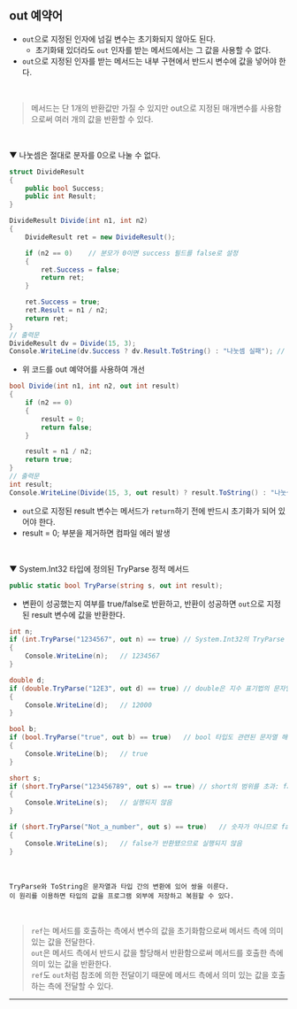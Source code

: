 ## out 예약어
- `out`으로 지정된 인자에 넘길 변수는 초기화되지 않아도 된다.
  - 초기화돼 있더라도 `out` 인자를 받는 메서드에서는 그 값을 사용할 수 없다.
- `out`으로 지정된 인자를 받는 메서드는 내부 구현에서 반드시 변수에 값을 넣어야 한다.
<br>

> 메서드는 단 1개의 반환값만 가질 수 있지만 out으로 지정된 매개변수를 사용함으로써 여러 개의 값을 반환할 수 있다.
<br>

▼ 나눗셈은 절대로 분자를 0으로 나눌 수 없다.
```csharp
struct DivideResult
{
    public bool Success;
    public int Result;
}

DivideResult Divide(int n1, int n2)
{
    DivideResult ret = new DivideResult();

    if (n2 == 0)    // 분모가 0이면 success 필드를 false로 설정
    {
        ret.Success = false;
        return ret;
    }

    ret.Success = true;
    ret.Result = n1 / n2;
    return ret;
}
// 출력문
DivideResult dv = Divide(15, 3);
Console.WriteLine(dv.Success ? dv.Result.ToString() : "나눗셈 실패"); // 5
```
- 위 코드를 out 예약어를 사용하여 개선
```csharp
bool Divide(int n1, int n2, out int result)
{
    if (n2 == 0)
    {
        result = 0;
        return false;
    }

    result = n1 / n2;
    return true;
}
// 출력문
int result;
Console.WriteLine(Divide(15, 3, out result) ? result.ToString() : "나눗셈 실패");  // 5
```
- `out`으로 지정된 result 변수는 메서드가 `return`하기 전에 반드시 초기화가 되어 있어야 한다.
- result = 0; 부분을 제거하면 컴파일 에러 발생
<br>

▼ System.Int32 타입에 정의된 TryParse 정적 메서드
```csharp
public static bool TryParse(string s, out int result);
```
- 변환이 성공했는지 여부를 true/false로 반환하고, 반환이 성공하면 `out`으로 지정된 result 변수에 값을 반환한다.

```csharp
int n;
if (int.TryParse("1234567", out n) == true) // System.Int32의 TryParse 호출
{
    Console.WriteLine(n);   // 1234567
}

double d;
if (double.TryParse("12E3", out d) == true) // double은 지수 표기법의 문자열도 지원
{
    Console.WriteLine(d);   // 12000
}

bool b;
if (bool.TryParse("true", out b) == true)   // bool 타입도 관련된 문자열 해석
{
    Console.WriteLine(b);   // true
}

short s;
if (short.TryParse("123456789", out s) == true) // short의 범위를 초과: false 반환
{
    Console.WriteLine(s);   // 실행되지 않음
}

if (short.TryParse("Not_a_number", out s) == true)   // 숫자가 아니므로 false 반환
{
    Console.WriteLine(s);   // false가 반환됐으므로 실행되지 않음
}
```
<br>

```
TryParse와 ToString은 문자열과 타입 간의 변환에 있어 쌍을 이룬다.
이 원리를 이용하면 타입의 값을 프로그램 외부에 저장하고 복원할 수 있다.
```
<br>

> `ref`는 메서드를 호출하는 측에서 변수의 값을 초기화함으로써 메서드 측에 의미 있는 값을 전달한다.    
> `out`은 메서드 측에서 반드시 값을 할당해서 반환함으로써 메서드를 호출한 측에 의미 있는 값을 반환한다.    
> `ref`도 `out`처럼 참조에 의한 전달이기 때문에 메서드 측에서 의미 있는 값을 호출하는 측에 전달할 수 있다.

****
<br>
